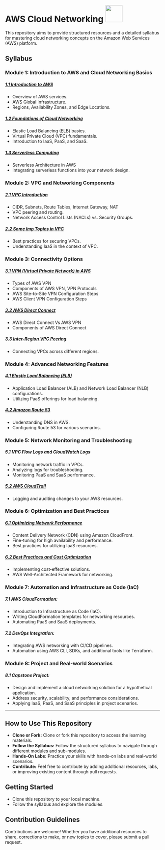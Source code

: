 # AWS Cloud Networking <img src="https://upload.wikimedia.org/wikipedia/commons/thumb/9/93/Amazon_Web_Services_Logo.svg/225px-Amazon_Web_Services_Logo.svg.png" width="55">

This repository aims to provide structured resources and a detailed syllabus for mastering cloud networking concepts on the Amazon Web Services (AWS) platform.

## Syllabus

### Module 1: Introduction to AWS and Cloud Networking Basics

##### [1.1 Introduction to AWS](./Module-1/1.1-Introduction_to-AWS.md)

- Overview of AWS services.
- AWS Global Infrastructure.
- Regions, Availability Zones, and Edge Locations.

##### [1.2 Foundations of Cloud Networking](./Module-1/1.2-Foundations-Cloud-Networking.md)

- Elastic Load Balancing (ELB) basics.
- Virtual Private Cloud (VPC) fundamentals.
- Introduction to IaaS, PaaS, and SaaS.

##### [1.3 Serverless Computing](./Module-1/1.3-Serverless-Computing.md)

- Serverless Architecture in AWS
- Integrating serverless functions into your network design.

### Module 2: VPC and Networking Components

##### [2.1 VPC Introduction](./Module-2/2.1-VPC-Introduction.md)

- CIDR, Subnets, Route Tables, Internet Gateway, NAT
- VPC peering and routing.
- Network Access Control Lists (NACLs) vs. Security Groups.

##### [2.2 Some Imp Topics in VPC](./Module-2/2.2-Some-Imp-Topics.md)

- Best practices for securing VPCs.
- Understanding IaaS in the context of VPC.

### Module 3: Connectivity Options

##### [3.1 VPN (Virtual Private Network) in AWS](./Module-3/3.1-VPN.md)

- Types of AWS VPN
- Components of AWS VPN, VPN Protocols
- AWS Site-to-Site VPN Configuration Steps
- AWS Client VPN Configuration Steps

##### [3.2 AWS Direct Connect](./Module-3/3.2-AWS-Direct-Connect.md)

- AWS Direct Connect Vs AWS VPN
- Components of AWS Direct Connect

##### [3.3 Inter-Region VPC Peering](./Module-3/3.3-Inter-Region-VPC-Peering.md)

- Connecting VPCs across different regions.

### Module 4: Advanced Networking Features

##### [4.1 Elastic Load Balancing (ELB)](./Module-4/4.1-Elastic-Load-Balancing.md)

- Application Load Balancer (ALB) and Network Load Balancer (NLB) configurations.
- Utilizing PaaS offerings for load balancing.

##### [4.2 Amazon Route 53](./Module-4/4.2-Amazon-Route-53.md)

- Understanding DNS in AWS.
- Configuring Route 53 for various scenarios.

### Module 5: Network Monitoring and Troubleshooting

##### [5.1 VPC Flow Logs and CloudWatch Logs](./Module-5/5.1-VPC-Flow-Logs-CloudWatch-Logs.md)

- Monitoring network traffic in VPCs.
- Analyzing logs for troubleshooting.
- Monitoring PaaS and SaaS performance.

##### [5.2 AWS CloudTrail](./Module-5/5.2-AWS-CloudTrail.md)

- Logging and auditing changes to your AWS resources.

### Module 6: Optimization and Best Practices

##### [6.1 Optimizing Network Performance](./Module-6/6.1-Optimizing-Network-Performance.md)

- Content Delivery Network (CDN) using Amazon CloudFront.
- Fine-tuning for high availability and performance.
- Best practices for utilizing IaaS resources.

##### [6.2 Best Practices and Cost Optimization](./Module-6/6.2-Best-Practices-Cost-Optimization.md)

- Implementing cost-effective solutions.
- AWS Well-Architected Framework for networking.

### Module 7: Automation and Infrastructure as Code (IaC)

##### 7.1 **AWS CloudFormation:**

- Introduction to Infrastructure as Code (IaC).
- Writing CloudFormation templates for networking resources.
- Automating PaaS and SaaS deployments.

##### 7.2 **DevOps Integration:**

- Integrating AWS networking with CI/CD pipelines.
- Automation using AWS CLI, SDKs, and additional tools like Terraform.

### Module 8: Project and Real-world Scenarios

##### 8.1 **Capstone Project:**

- Design and implement a cloud networking solution for a hypothetical application.
- Address security, scalability, and performance considerations.
- Applying IaaS, PaaS, and SaaS principles in project scenarios.

---

## How to Use This Repository

- **Clone or Fork:** Clone or fork this repository to access the learning materials.
- **Follow the Syllabus:** Follow the structured syllabus to navigate through different modules and sub-modules.
- **Hands-On Labs:** Practice your skills with hands-on labs and real-world scenarios.
- **Contribute:** Feel free to contribute by adding additional resources, labs, or improving existing content through pull requests.

## Getting Started

- Clone this repository to your local machine.
- Follow the syllabus and explore the modules.

## Contribution Guidelines

Contributions are welcome! Whether you have additional resources to share, corrections to make, or new topics to cover, please submit a pull request.
